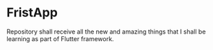 # FristApp
Repository shall receive all the new and amazing things that I shall be learning as part of Flutter framework.
